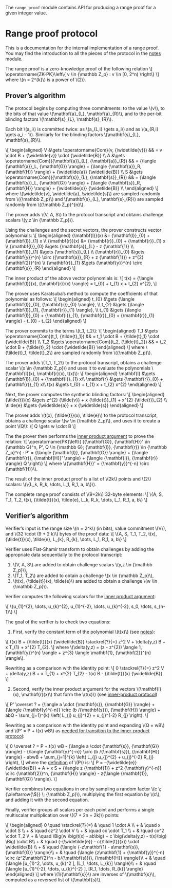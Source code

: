 The `range_proof` module contains API for producing a range proof for a given integer value.

Range proof protocol
====================

This is a documentation for the internal implementation of a range proof. 
You may find the introduction to all the pieces of the protocol in the [notes](../notes/index.html) module.

The range proof is a zero-knowledge proof of the following relation
\\[
\operatorname{ZK-PK}\left\\{
  v \in {\mathbb Z\_p}
  : v \in [0, 2^n)
\right\\}
\\] where \\(n = 2^{k}\\) is a power of \\(2\\).

Prover’s algorithm
------------------

The protocol begins by computing three commitments: to the value \\(v\\),
to the bits of that value \\(\mathbf{a}\_{L}, \mathbf{a}\_{R}\\),
and to the per-bit blinding factors \\(\mathbf{s}\_{L}, \mathbf{s}\_{R}\\).

Each bit \\(a_i\\) is committed twice: as \\(a\_{L,i} \gets a\_i\\) and as \\(a\_{R,i} \gets a_i - 1\\).
Similarly for the blinding factors \\(\mathbf{s}\_{L}, \mathbf{s}\_{R}\\).

\\[
\begin{aligned}
V &\gets \operatorname{Com}(v, {\widetilde{v}})                   && = v \cdot B + {\widetilde{v}} \cdot {\widetilde{B}} \\\\
A &\gets \operatorname{Com}({\mathbf{a}}\_{L}, {\mathbf{a}}\_{R}) && = {\langle {\mathbf{a}}\_L, {\mathbf{G}} \rangle} + {\langle {\mathbf{a}}\_R, {\mathbf{H}} \rangle} + {\widetilde{a}} {\widetilde{B}} \\\\
S &\gets \operatorname{Com}({\mathbf{s}}\_{L}, {\mathbf{s}}\_{R}) && = {\langle {\mathbf{s}}\_L, {\mathbf{G}} \rangle} + {\langle {\mathbf{s}}\_R, {\mathbf{H}} \rangle} + {\widetilde{s}} {\widetilde{B}} \\\\
\end{aligned}
\\] where \\(\widetilde{v}, \widetilde{a}, \widetilde{s}\\) are sampled randomly
from \\({\mathbb Z\_p}\\) and \\(\mathbf{s}\_{L}, \mathbf{s}\_{R}\\) are sampled randomly from \\({\mathbb Z\_p}^{n}\\).

The prover adds \\(V, A, S\\) to the protocol transcript
and obtains challenge scalars \\(y,z \in {\mathbb Z\_p}\\).

Using the challenges and the secret vectors, the prover constructs vector polynomials:
\\[
\begin{aligned}
  {\mathbf{l}}(x) &= {\mathbf{l}}\_{0} + {\mathbf{l}}\_{1} x \\\\
  {\mathbf{r}}(x) &= {\mathbf{r}}\_{0} + {\mathbf{r}}\_{1} x \\\\
  {\mathbf{l}}\_{0} &\gets {\mathbf{a}}\_{L} - z {\mathbf{1}} \\\\
  {\mathbf{l}}\_{1} &\gets {\mathbf{s}}\_{L} \\\\
  {\mathbf{r}}\_{0} &\gets {\mathbf{y}}^{n} \circ ({\mathbf{a}}\_{R}   + z {\mathbf{1}}) + z^{2} {\mathbf{2}}^{n} \\\\
  {\mathbf{r}}\_{1} &\gets {\mathbf{y}}^{n} \circ {\mathbf{s}}\_{R}
\end{aligned}
\\]

The inner product of the above vector polynomials is:
\\[
  t(x) = {\langle {\mathbf{l}}(x), {\mathbf{r}}(x) \rangle} = t\_{0} + t\_{1} x + t\_{2} x^{2}, 
\\]

The prover uses Karatsuba’s method to compute the coefficients of that polynomial as follows:
\\[
\begin{aligned}
  t\_{0} &\gets {\langle {\mathbf{l}}\_{0}, {\mathbf{r}}\_{0} \rangle},  \\\\
  t\_{2} &\gets {\langle {\mathbf{l}}\_{1}, {\mathbf{r}}\_{1} \rangle},  \\\\
  t\_{1} &\gets {\langle {\mathbf{l}}\_{0} + {\mathbf{l}}\_{1}, {\mathbf{r}}\_{0} + {\mathbf{r}}\_{1} \rangle} - t\_{0} - t\_{2} 
\end{aligned}
\\]

The prover commits to the terms \\(t_1, t_2\\):
\\[
\begin{aligned}
T\_1 &\gets \operatorname{Com}(t\_1, {\tilde{t}\_1})  && = t\_1 \cdot B + {\tilde{t}\_1} \cdot {\widetilde{B}} \\\\
T\_2 &\gets \operatorname{Com}(t\_2, {\tilde{t}\_2})  && = t\_2 \cdot B + {\tilde{t}\_2} \cdot {\widetilde{B}}
\end{aligned}
\\] where \\(\tilde{t}\_1, \tilde{t}\_2\\) are sampled randomly from \\({\mathbb Z\_p}\\).

The prover adds \\(T_1, T_2\\) to the protocol transcript,
obtains a challenge scalar \\(x \in {\mathbb Z\_p}\\)
and uses it to evaluate the polynomials \\(\mathbf{l}(x), \mathbf{r}(x), t(x)\\):
\\[
\begin{aligned}
  \mathbf{l}  &\gets  {\mathbf{l}}\_{0} + {\mathbf{l}}\_{1} x\\\\
  \mathbf{r}  &\gets  {\mathbf{r}}\_{0} + {\mathbf{r}}\_{1} x\\\\
  t(x)        &\gets  t\_{0} + t\_{1} x + t\_{2} x^{2}
\end{aligned}
\\]

Next, the prover computes the synthetic blinding factors:
\\[
\begin{aligned}
  {\tilde{t}}(x) &\gets z^{2} {\tilde{v}} + x {\tilde{t}}\_{1} + x^{2} {\tilde{t}}\_{2} \\\\
   \tilde{e}     &\gets {\widetilde{a}}   + x {\widetilde{s}}
\end{aligned}
\\]

The prover adds \\(t(x), {\tilde{t}}(x), \tilde{e}\\) to the protocol transcript,
obtains a challenge scalar \\(w \in {\mathbb Z\_p}\\),
and uses it to create a point \\(Q\\):
\\[
	Q \gets  w \cdot B
\\]

The the prover then performs the [inner product argument](../inner_product_proof/index.html) to prove the relation:
\\[
\operatorname{PK}\left\\{
  ({\mathbf{G}}, {\mathbf{H}}' \in {\mathbb G}^n, P', Q \in {\mathbb G}; {\mathbf{l}}, {\mathbf{r}} \in {\mathbb Z\_p}^n)
  : P' = {\langle {\mathbf{l}}, {\mathbf{G}} \rangle} + {\langle {\mathbf{r}}, {\mathbf{H}}' \rangle} + {\langle {\mathbf{l}}, {\mathbf{r}} \rangle} Q
\right\\}
\\] where \\({\mathbf{H}}' = {\mathbf{y}}^{-n} \circ {\mathbf{H}}\\).

The result of the inner product proof is a list of \\(2k\\) points and \\(2\\) scalars: \\(\\{L\_k, R\_k, \\dots, L\_1, R\_1, a, b\\}\\).

The complete range proof consists of \\(9+2k\\) 32-byte elements:
\\[
  \\{A, S, T_1, T_2, t(x), {\tilde{t}}(x), \tilde{e}, L\_k, R\_k, \\dots, L\_1, R\_1, a, b\\}
\\]


Verifier’s algorithm
--------------------

Verifier’s input is the range size \\(n = 2^k\\) (in bits), value commitment \\(V\\), and \\(32 \cdot (9 + 2 k)\\) bytes of the proof data:
\\[
  \\{A, S, T_1, T_2, t(x), {\tilde{t}}(x), \tilde{e}, L\_{k}, R\_{k}, \\dots, L\_1, R\_1, a, b\\}
\\]

Verifier uses Fiat-Shamir transform to obtain challenges by adding the appropriate data sequentially to the protocol transcript:

1. \\(V, A, S\\) are added to obtain challenge scalars \\(y,z \in {\mathbb Z\_p}\\),
2. \\(T_1, T_2\\) are added to obtain a challenge \\(x \in {\mathbb Z\_p}\\),
3. \\(t(x), {\tilde{t}}(x), \tilde{e}\\) are added to obtain a challenge \\(w \in {\mathbb Z\_p}\\).

Verifier computes the following scalars for the [inner product argument](../inner_product_proof/index.html):

\\[
	\\{u\_{1}^{2}, \dots, u\_{k}^{2}, u\_{1}^{-2}, \dots, u\_{k}^{-2}, s_0, \dots, s_{n-1}\\}
\\]

The goal of the verifier is to check two equations:

1. First, verify the constant term of the polynomial \\(t(x)\\) (see [notes](../notes/index.html#proving-that-t_0-is-correct)):

  \\[
  t(x) B + {\tilde{t}}(x) {\widetilde{B}} \stackrel{?}{=} z^2 V + \delta(y,z) B + x T\_{1} + x^{2} T\_{2}.
  \\]
  where \\(\delta(y,z) = (z - z^{2}) \langle 1, {\mathbf{y}}^{n} \rangle + z^{3} \langle \mathbf{1}, {\mathbf{2}}^{n} \rangle\\).

  Rewriting as a comparison with the identity point:
  \\[
  0 \stackrel{?}{=} z^2 V + \delta(y,z) B + x T\_{1} + x^{2} T\_{2} - t(x) B - {\tilde{t}}(x) {\widetilde{B}}.
  \\]

2. Second, verify the inner product argument for the vectors \\(\mathbf{l}(x), \mathbf{r}(x)\\) that form the \\(t(x)\\) (see [inner-product protocol](../inner_product_proof/index.html#verification-equation))
  
  \\[
  P' \overset ? = {\langle a \cdot {\mathbf{s}}, {\mathbf{G}} \rangle} + {\langle {\mathbf{y}^{-n}} \circ (b /{\mathbf{s}}), {\mathbf{H}} \rangle} + abQ - \sum\_{j=1}^{k} \left( L\_{j} u\_{j}^{2} + u\_{j}^{-2} R\_{j} \right).
  \\]

  Rewriting as a comparison with the identity point and expanding \\(Q = wB\\) and \\(P' = P + t(x) wB\\) as [needed for transition to the inner-product protocol](../notes/index.html#inner-product-proof):
  
  \\[
  0 \overset ? = P + t(x) wB - {\langle a \cdot {\mathbf{s}}, {\mathbf{G}} \rangle} - {\langle {\mathbf{y}^{-n}} \circ (b /{\mathbf{s}}), {\mathbf{H}} \rangle} - abwB + \sum\_{j=1}^{k} \left( L\_{j} u\_{j}^{2} + u\_{j}^{-2} R\_{j} \right),
  \\]
  where the [definition](../notes/index.html#proving-that-mathbflx-mathbfrx-are-correct) of \\(P\\) is:
  \\[
  P  = -{\widetilde{e}} {\widetilde{B}} + A + x S + {\langle z {\mathbf{1}} + z^2 {\mathbf{y}^{-n}} \circ {\mathbf{2}}^n, {\mathbf{H}} \rangle} - z{\langle {\mathbf{1}}, {\mathbf{G}} \rangle}.
\\]

Verifier combines two equations in one by sampling a random factor \\(c \\; {\xleftarrow{\\$}} \\; {\mathbb Z\_p}\\),
multiplying the first equation by \\(c\\), and adding it with the second equation.

Finally, verifier groups all scalars per each point and performs a single multiscalar multiplication over \\((7 + 2n + 2k)\\) points:

\\[
\begin{aligned}
0 \quad \stackrel{?}{=} & \quad 1       \cdot A \\\\
                      + & \quad x       \cdot S \\\\
                      + & \quad cz^2    \cdot V \\\\
                      + & \quad cx      \cdot T_1 \\\\
                      + & \quad cx^2    \cdot T_2 \\\\
                      + & \quad \Big(w \big(t(x) - ab\big) + c \big(\delta(y,z) - t(x)\big) \Big) \cdot B\\\\
                      + & \quad (-{\widetilde{e}} - c{\tilde{t}}(x)) \cdot \widetilde{B} \\\\
                      + & \quad {\langle {-z\mathbf{1} - a\mathbf{s}}, {\mathbf{G}} \rangle}\\\\
                      + & \quad {\langle {z\mathbf{1} + {\mathbf{y}}^{-n} \circ (z^2\mathbf{2}^n - b/{\mathbf{s}})}, {\mathbf{H}} \rangle}\\\\
                      + & \quad {\langle [u_{1}^2,    \dots, u_{k}^2    ], [L_1, \dots, L_{k}] \rangle}\\\\
                      + & \quad {\langle [u_{1}^{-2}, \dots, u_{k}^{-2} ], [R_1, \dots, R_{k}] \rangle}
\end{aligned}
\\] where \\(1/{\mathbf{s}}\\) are inverses of \\(\mathbf{s}\\), computed as a reversed list of \\(\mathbf{s}\\).






